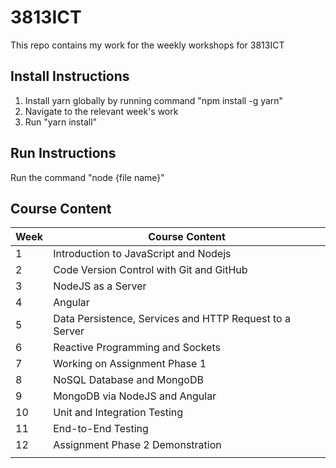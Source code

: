 # 3813ICT

This repo contains my work for the weekly workshops for 3813ICT

## Install Instructions

1. Install yarn globally by running command "npm install -g yarn"
2. Navigate to the relevant week's work
3. Run "yarn install"

## Run Instructions

Run the command "node {file name}"

## Course Content

| Week | Course Content |
| --- | --- |
| 1 | Introduction to JavaScript and Nodejs |
| 2 | Code Version Control with Git and GitHub |
| 3 | NodeJS as a Server |
| 4 | Angular |
| 5 | Data Persistence, Services and HTTP Request to a Server |
| 6 | Reactive Programming and Sockets |
| 7 | Working on Assignment Phase 1 |
| 8 | NoSQL Database and MongoDB |
| 9 | MongoDB via NodeJS and Angular |
| 10 | Unit and Integration Testing |
| 11 | End-to-End Testing |
| 12 | Assignment Phase 2 Demonstration |
|  |  |
